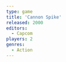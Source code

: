 ```yaml
---
type: game
title: 'Cannon Spike'
released: 2000
editors: 
  - Capcom
players: 2
genres:
  - Action
---
```

